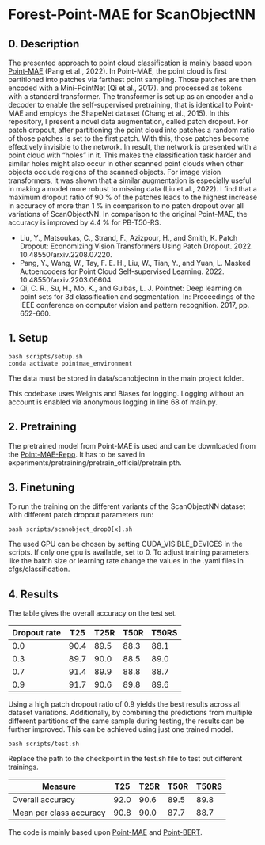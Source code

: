 # Forest-Point-MAE for ScanObjectNN

## 0. Description 

The presented approach to point cloud classification is mainly based upon [Point-MAE](https://github.com/Pang-Yatian/Point-MAE) (Pang et al., 2022). In Point-MAE, the point cloud is first partitioned into patches via farthest point sampling. Those patches are then encoded with a Mini-PointNet (Qi et al., 2017). and processed as tokens with a standard transformer. The transformer is set up as an encoder and a decoder to enable the self-supervised pretraining, that is identical to Point-MAE and employs the ShapeNet dataset (Chang et al., 2015). In this repository, I present a novel data augmentation, called patch dropout. For patch dropout, after partitioning the point cloud into patches a random ratio of those patches is set to the first patch. With this, those patches become effectively invisible to the network. In result, the network is presented with a point cloud with “holes” in it. This makes the classification task harder and similar holes might also occur in other scanned point clouds when other objects occlude regions of the scanned objects. For image vision transformers, it was shown that a similar augmentation is especially useful in making a model more robust to missing data (Liu et al., 2022). I find that a maximum dropout ratio of 90 % of the patches leads to the highest increase in accuracy of more than 1 % in comparison to no patch dropout over all variations of ScanObjectNN. In comparison to the original Point-MAE, the accuracy is improved by 4.4 % for PB-T50-RS.


* Liu, Y., Matsoukas, C., Strand, F., Azizpour, H., and Smith, K. Patch Dropout: Economizing Vision Transformers Using Patch Dropout. 2022. 10.48550/arxiv.2208.07220.
* Pang, Y., Wang, W., Tay, F. E. H., Liu, W., Tian, Y., and Yuan, L. Masked Autoencoders for Point Cloud Self-supervised Learning. 2022. 10.48550/arxiv.2203.06604.
* Qi, C. R., Su, H., Mo, K., and Guibas, L. J. Pointnet: Deep learning on point sets for 3d classification and segmentation. In: Proceedings of the IEEE conference on computer vision and pattern recognition. 2017, pp. 652-660.


## 1. Setup

```
bash scripts/setup.sh
conda activate pointmae_environment
```

The data must be stored in data/scanobjectnn in the main project folder.

This codebase uses Weights and Biases for logging. Logging without an account is enabled via anonymous logging in line 68 of main.py.


## 2. Pretraining

The pretrained model from Point-MAE is used and can be downloaded from the [Point-MAE-Repo](https://github.com/Pang-Yatian/Point-MAE/releases/download/main/pretrain.pth). It has to be saved in experiments/pretraining/pretrain_official/pretrain.pth.


## 3. Finetuning

To run the training on the different variants of the ScanObjectNN dataset with different patch dropout parameters run: 

```
bash scripts/scanobject_drop0[x].sh
```

The used GPU can be chosen by setting CUDA_VISIBLE_DEVICES in the scripts. If only one gpu is available, set to 0. To adjust training parameters like the batch size or learning rate change the values in the .yaml files in cfgs/classification.

## 4. Results

The table gives the overall accuracy on the test set.

Dropout rate | T25 | T25R | T50R | T50RS
--- | --- | --- | --- | --- 
0.0 | 90.4 | 89.5 | 88.3 | 88.1
0.3 | 89.7 | 90.0 | 88.5 | 89.0
0.7 | 91.4 | 89.9 | 88.8 | 88.7
0.9 | 91.7 | 90.6 | 89.8 | 89.6

Using a high patch dropout ratio of 0.9 yields the best results across all dataset variations. Additionally, by combining the predictions from multiple different partitions of the same sample during testing, the results can be further improved. This can be achieved using just one trained model.

```
bash scripts/test.sh
```

Replace the path to the checkpoint in the test.sh file to test out different trainings.

Measure | T25 | T25R | T50R | T50RS
--- | --- | --- | --- | --- 
Overall accuracy | 92.0 | 90.6 | 89.5 | 89.8
Mean per class accuracy | 90.8 | 90.0 | 87.7 | 88.7

The code is mainly based upon [Point-MAE](https://github.com/Pang-Yatian/Point-MAE) and [Point-BERT](https://github.com/lulutang0608/Point-BERT).